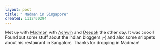 ```yaml
--- 
layout: post
title: " Madman in Singapore"
created: 1112430294
---
```

Met up with <a href="http://madmanweb.com">Madman</a> with <a href="http://ashwink.net/blog">Ashwin</a> and <a href="http://deepak.jois.name">Deepak</a> the other day. It was coool! Found out some stuff about the Indian bloggers ;-) and also some snippets about his restaurant in Bangalore. Thanks for dropping in Madman!
